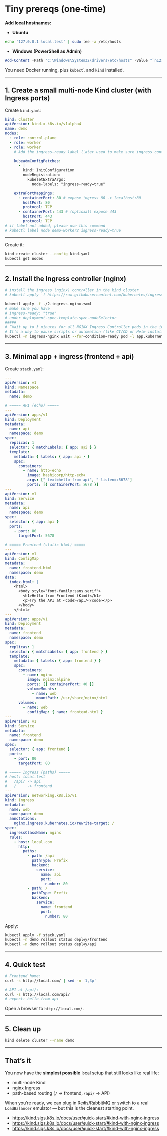 # Tiny prereqs (one-time)

**Add local hostnames:**

- **Ubuntu**

```bash
echo '127.0.0.1 local.test' | sudo tee -a /etc/hosts
```

- **Windows (PowerShell as Admin)**

```powershell
Add-Content -Path "C:\Windows\System32\drivers\etc\hosts" -Value "`n127.0.0.1 local.test"
```

You need Docker running, plus `kubectl` and `kind` installed.

---

## 1. Create a small multi-node Kind cluster (with Ingress ports)

Create `kind.yaml`:

```yaml
kind: Cluster
apiVersion: kind.x-k8s.io/v1alpha4
name: demo
nodes:
  - role: control-plane
  - role: worker
  - role: worker
    # Add the ingress-ready label (later used to make sure ingress controller pod run on that node)

    kubeadmConfigPatches:
      - |
        kind: InitConfiguration
        nodeRegistration:
          kubeletExtraArgs:
            node-labels: "ingress-ready=true"

    extraPortMappings:
      - containerPort: 80 # expose ingress 80 -> localhost:80
        hostPort: 80
        protocol: TCP
      - containerPort: 443 # (optional) expose 443
        hostPort: 443
        protocol: TCP
# if label not added, please use this command
# kubectl label node demo-worker2 ingress-ready=true
```

---

Create it:

```bash
kind create cluster --config kind.yaml
kubectl get nodes
```

---

## 2. Install the Ingress controller (nginx)

```bash
# install the ingress (nginx) controller in the kind cluster
# kubectl apply -f https://raw.githubusercontent.com/kubernetes/ingress-nginx/main/deploy/static/provider/kind/deploy.yaml

kubectl apply -f ./2.ingress-nginx.yaml
# make sure you have
# ingress-ready: "true"
# under deployment.spec.template.spec.nodeSelector
#####
# “Wait up to 3 minutes for all NGINX Ingress Controller pods in the ingress-nginx namespace to become Ready
# It’s a way to pause scripts or automation (like CI/CD or Helm installs) until the Ingress Controller is actually running and healthy.
kubectl -n ingress-nginx wait --for=condition=ready pod -l app.kubernetes.io/component=controller --timeout=180s
```

---

## 3. Minimal app + ingress (frontend + api)

Create `stack.yaml`:

```yaml
---
apiVersion: v1
kind: Namespace
metadata:
  name: demo

# ===== API (echo) =====
---
apiVersion: apps/v1
kind: Deployment
metadata:
  name: api
  namespace: demo
spec:
  replicas: 1
  selector: { matchLabels: { app: api } }
  template:
    metadata: { labels: { app: api } }
    spec:
      containers:
        - name: http-echo
          image: hashicorp/http-echo
          args: ["-text=hello-from-api", "-listen=:5678"]
          ports: [{ containerPort: 5678 }]
---
apiVersion: v1
kind: Service
metadata:
  name: api
  namespace: demo
spec:
  selector: { app: api }
  ports:
    - port: 80
      targetPort: 5678

# ===== Frontend (static html) =====
---
apiVersion: v1
kind: ConfigMap
metadata:
  name: frontend-html
  namespace: demo
data:
  index.html: |
    <html>
      <body style="font-family:sans-serif">
        <h1>Hello from Frontend (Kind)</h1>
        <p>Try the API at <code>/api/</code></p>
      </body>
    </html>
---
apiVersion: apps/v1
kind: Deployment
metadata:
  name: frontend
  namespace: demo
spec:
  replicas: 1
  selector: { matchLabels: { app: frontend } }
  template:
    metadata: { labels: { app: frontend } }
    spec:
      containers:
        - name: nginx
          image: nginx:alpine
          ports: [{ containerPort: 80 }]
          volumeMounts:
            - name: web
              mountPath: /usr/share/nginx/html
      volumes:
        - name: web
          configMap: { name: frontend-html }
---
apiVersion: v1
kind: Service
metadata:
  name: frontend
  namespace: demo
spec:
  selector: { app: frontend }
  ports:
    - port: 80
      targetPort: 80

# ===== Ingress (paths) =====
# host: local.test
#   /api/ -> api
#   /     -> frontend
---
apiVersion: networking.k8s.io/v1
kind: Ingress
metadata:
  name: web
  namespace: demo
  annotations:
    nginx.ingress.kubernetes.io/rewrite-target: /
spec:
  ingressClassName: nginx
  rules:
    - host: local.com
      http:
        paths:
          - path: /api
            pathType: Prefix
            backend:
              service:
                name: api
                port:
                  number: 80
          - path: /
            pathType: Prefix
            backend:
              service:
                name: frontend
                port:
                  number: 80
```

Apply:

```bash
kubectl apply -f stack.yaml
kubectl -n demo rollout status deploy/frontend
kubectl -n demo rollout status deploy/api
```

---

## 4. Quick test

```bash
# Frontend home:
curl -s http://local.com/ | sed -n '1,3p'

# API at /api/:
curl -s http://local.com/api/
# expect: hello-from-api
```

Open a browser to `http://local.com/`.

---

## 5. Clean up

```bash
kind delete cluster --name demo
```

---

## That’s it

You now have the **simplest possible** local setup that still looks like real life:

- multi-node Kind
- nginx Ingress
- path-based routing (`/` → frontend, `/api/` → API)

When you’re ready, we can plug in Redis/RabbitMQ or switch to a real `LoadBalancer` emulator — but this is the cleanest starting point.

- <https://kind.sigs.k8s.io/docs/user/quick-start/#kind-with-nginx-ingress>
- <https://kind.sigs.k8s.io/docs/user/quick-start/#kind-with-nginx-ingress>
- <https://kind.sigs.k8s.io/docs/user/quick-start/#kind-with-nginx-ingress>
